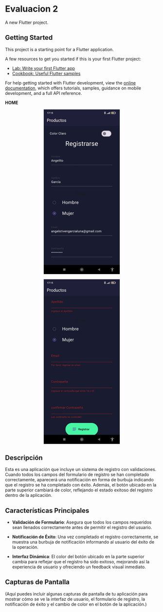# Evaluacion 2

A new Flutter project.

## Getting Started

This project is a starting point for a Flutter application.

A few resources to get you started if this is your first Flutter project:

- [Lab: Write your first Flutter app](https://docs.flutter.dev/get-started/codelab)
- [Cookbook: Useful Flutter samples](https://docs.flutter.dev/cookbook)

For help getting started with Flutter development, view the
[online documentation](https://docs.flutter.dev/), which offers tutorials,
samples, guidance on mobile development, and a full API reference.


**HOME**

<p align="center">
  <img width="250" alt="Home" src="img/imagen1.jpg">
</p>



<p align="center">
  <img width="250" alt="Segunda pagina" src="img/imagen2.jpg">
</p>



## Descripción

Esta es una aplicación que incluye un sistema de registro con validaciones. Cuando todos los campos del formulario de registro se han completado correctamente, aparecerá una notificación en forma de burbuja indicando que el registro se ha completado con éxito. Además, el botón ubicado en la parte superior cambiará de color, reflejando el estado exitoso del registro dentro de la aplicación.

## Características Principales

- **Validación de Formulario**: Asegura que todos los campos requeridos sean llenados correctamente antes de permitir el registro del usuario.

- **Notificación de Éxito**: Una vez completado el registro correctamente, se muestra una burbuja de notificación informando al usuario del éxito de la operación.

- **Interfaz Dinámica**: El color del botón ubicado en la parte superior cambia para reflejar que el registro ha sido exitoso, mejorando así la experiencia de usuario y ofreciendo un feedback visual inmediato.

## Capturas de Pantalla

(Aquí puedes incluir algunas capturas de pantalla de tu aplicación para mostrar cómo se ve la interfaz de usuario, el formulario de registro, la notificación de éxito y el cambio de color en el botón de la aplicación.)

